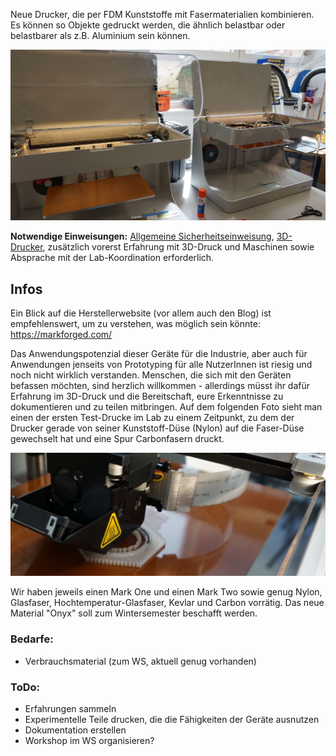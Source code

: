 Neue Drucker, die per FDM Kunststoffe mit Fasermaterialien kombinieren. Es können so Objekte gedruckt werden, die ähnlich belastbar oder belastbarer als z.B. Aluminium sein können.

![](img_3d-drucker/markforged1.JPG)

**Notwendige Einweisungen:** [Allgemeine Sicherheitseinweisung](!Einweisungen_und_Regeln/index), [3D-Drucker](!Einweisungen_und_Regeln/Einweisung_3D-Drucker/index), zusätzlich vorerst Erfahrung mit 3D-Druck und Maschinen sowie Absprache mit der Lab-Koordination erforderlich.

## Infos

Ein Blick auf die Herstellerwebsite (vor allem auch den Blog) ist empfehlenswert, um zu verstehen, was möglich sein könnte: https://markforged.com/

Das Anwendungspotenzial dieser Geräte für die Industrie, aber auch für Anwendungen jenseits von Prototyping für alle NutzerInnen ist riesig und noch nicht wirklich verstanden. Menschen, die sich mit den Geräten befassen möchten, sind herzlich willkommen - allerdings müsst ihr dafür Erfahrung im 3D-Druck und die Bereitschaft, eure Erkenntnisse zu dokumentieren und zu teilen mitbringen. Auf dem folgenden Foto sieht man einen der ersten Test-Drucke im Lab zu einem Zeitpunkt, zu dem der Drucker gerade von seiner Kunststoff-Düse (Nylon) auf die Faser-Düse gewechselt hat und eine Spur Carbonfasern druckt.

![](img_3d-drucker/markforged2.JPG)

Wir haben jeweils einen Mark One und einen Mark Two sowie genug Nylon, Glasfaser, Hochtemperatur-Glasfaser, Kevlar und Carbon vorrätig. Das neue Material "Onyx" soll zum Wintersemester beschafft werden.


### Bedarfe:
- Verbrauchsmaterial (zum WS, aktuell genug vorhanden)

### ToDo:
- Erfahrungen sammeln
- Experimentelle Teile drucken, die die Fähigkeiten der Geräte ausnutzen
- Dokumentation erstellen
- Workshop im WS organisieren?
